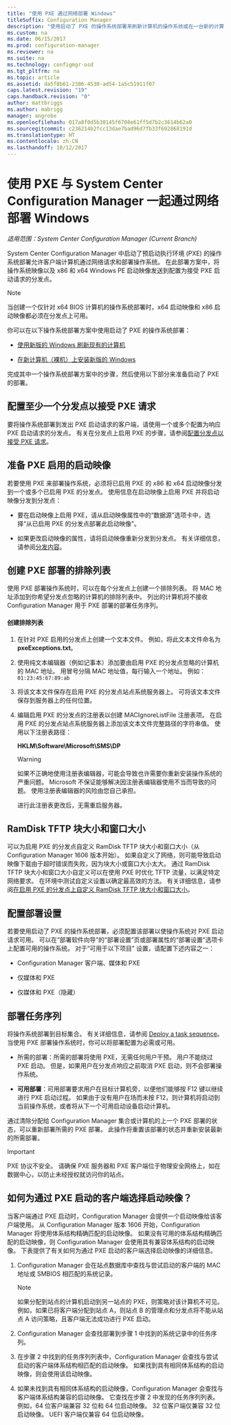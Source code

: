 ```yaml
---
title: "使用 PXE 通过网络部署 Windows"
titleSuffix: Configuration Manager
description: "使用启动了 PXE 的操作系统部署来刷新计算机的操作系统或在一台新的计算机上安装新版本的 Windows。"
ms.custom: na
ms.date: 06/15/2017
ms.prod: configuration-manager
ms.reviewer: na
ms.suite: na
ms.technology: configmgr-osd
ms.tgt_pltfrm: na
ms.topic: article
ms.assetid: da5f8b61-2386-4530-ad54-1a5c51911f07
caps.latest.revision: "19"
caps.handback.revision: "0"
author: mattbriggs
ms.author: mabrigg
manager: angrobe
ms.openlocfilehash: 017a8f0d5b38145f6708e61ff5d7b2c3614b62a0
ms.sourcegitcommit: c236214b2fcc13dae7bad96d7fb33f692868191d
ms.translationtype: HT
ms.contentlocale: zh-CN
ms.lasthandoff: 10/12/2017
---
```

# <a name="use-pxe-to-deploy-windows-over-the-network-with-system-center-configuration-manager"></a>使用 PXE 与 System Center Configuration Manager 一起通过网络部署 Windows

*适用范围：System Center Configuration Manager (Current Branch)*

System Center Configuration Manager 中启动了预启动执行环境 (PXE) 的操作系统部署允许客户端计算机通过网络请求和部署操作系统。 在此部署方案中，将操作系统映像以及 x86 和 x64 Windows PE 启动映像发送到配置为接受 PXE 启动请求的分发点。

> [!NOTE]  
>  当创建一个仅针对 x64 BIOS 计算机的操作系统部署时，x64 启动映像和 x86 启动映像都必须在分发点上可用。

你可以在以下操作系统部署方案中使用启动了 PXE 的操作系统部署：

-   [使用新版的 Windows 刷新现有的计算机](refresh-an-existing-computer-with-a-new-version-of-windows.md)  

-   [在新计算机（裸机）上安装新版的 Windows](install-new-windows-version-new-computer-bare-metal.md)  

完成其中一个操作系统部署方案中的步骤，然后使用以下部分来准备启动了 PXE 的部署。

##  <a name="BKMK_Configure"></a> 配置至少一个分发点以接受 PXE 请求
要将操作系统部署到发出 PXE 启动请求的客户端，请使用一个或多个配置为响应 PXE 启动请求的分发点。 有关在分发点上启用 PXE 的步骤，请参阅[配置分发点以接受 PXE 请求](../get-started/prepare-site-system-roles-for-operating-system-deployments.md#BKMK_PXEDistributionPoint)。

## <a name="prepare-a-pxe-enabled-boot-image"></a>准备 PXE 启用的启动映像
若要使用 PXE 来部署操作系统，必须将已启用 PXE 的 x86 和 x64 启动映像分发到一个或多个已启用 PXE 的分发点。 使用信息在启动映像上启用 PXE 并将启动映像分发到分发点：

-   要在启动映像上启用 PXE，请从启动映像属性中的“数据源”选项卡中，选择“从已启用 PXE 的分发点部署此启动映像”。

-   如果更改启动映像的属性，请将启动映像重新分发到分发点。 有关详细信息，请参阅[分发内容](../../core/servers/deploy/configure/deploy-and-manage-content.md#bkmk_distribute)。

##  <a name="BKMK_PXEExclusionList"></a> 创建 PXE 部署的排除列表
使用 PXE 部署操作系统时，可以在每个分发点上创建一个排除列表。 将 MAC 地址添加到你希望分发点忽略的计算机的排除列表中。 列出的计算机将不接收 Configuration Manager 用于 PXE 部署的部署任务序列。

#### <a name="to-create-the-exclusion-list"></a>创建排除列表

1.  在针对 PXE 启用的分发点上创建一个文本文件。 例如，将此文本文件命名为 **pxeExceptions.txt**。

2.  使用纯文本编辑器（例如记事本）添加要由启用 PXE 的分发点忽略的计算机的 MAC 地址。 用冒号分隔 MAC 地址值，每行输入一个地址。 例如： `01:23:45:67:89:ab`

3.  将该文本文件保存在启用 PXE 的分发点站点系统服务器上。 可将该文本文件保存到服务器上的任何位置。

4.  编辑启用 PXE 的分发点的注册表以创建 MACIgnoreListFile 注册表项。 在启用 PXE 的分发点站点系统服务器上添加该文本文件完整路径的字符串值。 使用以下注册表路径：

     **HKLM\Software\Microsoft\SMS\DP**  

    > [!WARNING]  
    >  如果不正确地使用注册表编辑器，可能会导致也许需要你重新安装操作系统的严重问题。 Microsoft 不保证能够解决因注册表编辑器使用不当而导致的问题。 使用注册表编辑器的风险由您自己承担。

     进行此注册表更改后，无需重启服务器。

##  <a name="BKMK_RamDiskTFTP"></a> RamDisk TFTP 块大小和窗口大小
可以为启用 PXE 的分发点自定义 RamDisk TFTP 块大小和窗口大小（从 Configuration Manager 1606 版本开始）。 如果自定义了网络，则可能导致启动映像下载由于超时错误而失败，因为块大小或窗口大小太大。 通过 RamDisk TFTP 块大小和窗口大小自定义可以在使用 PXE 时优化 TFTP 流量，以满足特定网络要求。 在环境中测试自定义设置以确定最高效的方法。 有关详细信息，请参阅[在启用 PXE 的分发点上自定义 RamDisk TFTP 块大小和窗口大小](../get-started/prepare-site-system-roles-for-operating-system-deployments.md#BKMK_RamDiskTFTP)。

## <a name="configure-deployment-settings"></a>配置部署设置
若要使用启动了 PXE 的操作系统部署，必须配置该部署以使操作系统对 PXE 启动请求可用。 可以在“部署软件向导”的“部署设置”页或部署属性的“部署设置”选项卡上配置可用的操作系统。 对于“可用于以下项目”  设置，请配置下述内容之一：

-   Configuration Manager 客户端、媒体和 PXE

-   仅媒体和 PXE

-   仅媒体和 PXE（隐藏）

##  <a name="BKMK_Deploy"></a> 部署任务序列
将操作系统部署到目标集合。 有关详细信息，请参阅 [Deploy a task sequence](manage-task-sequences-to-automate-tasks.md#BKMK_DeployTS)。 当使用 PXE 部署操作系统时，你可以将部署配置为必需或可用。

-   所需的部署：所需的部署将使用 PXE，无需任何用户干预。 用户不能绕过 PXE 启动。 但是，如果用户在分发点响应之前取消 PXE 启动，则不会部署操作系统。

-   **可用部署**：可用部署要求用户在目标计算机旁，以便他们能够按 F12 键以继续进行 PXE 启动过程。 如果由于没有用户在场而未按 F12，则计算机将启动到当前操作系统，或者将从下一个可用启动设备启动计算机。

通过清除分配给 Configuration Manager 集合或计算机的上一个 PXE 部署的状态，可以重新部署所需的 PXE 部署。 此操作将重置该部署的状态并重新安装最新的所需部署。

> [!IMPORTANT]
> PXE 协议不安全。 请确保 PXE 服务器和 PXE 客户端位于物理安全网络上，如在数据中心，以防止未经授权就访问你的站点。

##  <a name="how-is-the-boot-image-selected-for-clients-booting-with-pxe"></a>如何为通过 PXE 启动的客户端选择启动映像？
当客户端通过 PXE 启动时，Configuration Manager 会提供一个启动映像给该客户端使用。 从 Configuration Manager 版本 1606 开始，Configuration Manager 将使用体系结构精确匹配的启动映像。 如果没有可用的体系结构精确匹配的启动映像，则 Configuration Manager 会使用具有兼容体系结构的启动映像。 下表提供了有关如何为通过 PXE 启动的客户端选择启动映像的详细信息。
1. Configuration Manager 会在站点数据库中查找与尝试启动的客户端的 MAC 地址或 SMBIOS 相匹配的系统记录。  

    > [!NOTE]
    > 如果分配到站点的计算机启动到另一站点的 PXE，则策略对该计算机不可见。 例如，如果已将客户端分配到站点 A，则站点 B 的管理点和分发点将不能从站点 A 访问策略，且客户端无法成功进行 PXE 启动。

2. Configuration Manager 会查找部署到步骤 1 中找到的系统记录中的任务序列。

3. 在步骤 2 中找到的任务序列列表中，Configuration Manager 会查找与尝试启动的客户端体系结构相匹配的启动映像。 如果找到具有相同体系结构的启动映像，则会使用该启动映像。

4. 如果未找到具有相同体系结构的启动映像，Configuration Manager 会查找与客户端体系结构兼容的启动映像。 它查找在步骤 2 中发现的任务序列列表。 例如，64 位客户端兼容 32 位和 64 位启动映像。 32 位客户端仅兼容 32 位启动映像。 UEFI 客户端仅兼容 64 位启动映像。
